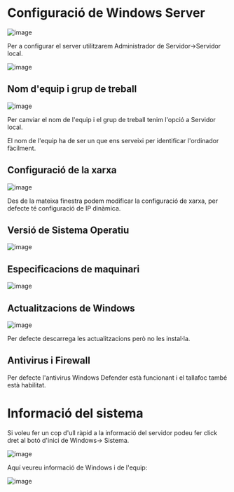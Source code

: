 # Configuració de Windows Server

![image](https://github.com/XaSaFa/MP04/assets/110727546/43107875-b244-441d-9bd5-b246d14a5e66)

Per a configurar el server utilitzarem Administrador de Servidor->Servidor local.

![image](https://github.com/XaSaFa/MP04/assets/110727546/e74d8620-5f54-4ada-8fb4-315eed5831bb)

## Nom d'equip i grup de treball

![image](https://github.com/XaSaFa/MP04/assets/110727546/c261c187-639c-448c-a658-cb5061396936)

Per canviar el nom de l'equip i el grup de treball tenim l'opció a Servidor local.

El nom de l'equip ha de ser un que ens serveixi per identificar l'ordinador fàcilment.

## Configuració de la xarxa

![image](https://github.com/XaSaFa/MP04/assets/110727546/484cc9a0-b70e-4afe-b876-8176bde96d3f)

Des de la mateixa finestra podem modificar la configuració de xarxa, per defecte té configuració de IP dinàmica.

## Versió de Sistema Operatiu

![image](https://github.com/XaSaFa/MP04/assets/110727546/c28f3c52-b362-4852-9b0b-56edecb6b1d7)

## Especificacions de maquinari

![image](https://github.com/XaSaFa/MP04/assets/110727546/164b2036-50fe-4c96-a3a9-4aeeca6a94a9)

## Actualitzacions de Windows

![image](https://github.com/XaSaFa/MP04/assets/110727546/a4d96fbc-345c-45ba-a50e-847ca766f7f8)

Per defecte descarrega les actualitzacions però no les instal·la.

## Antivirus i Firewall

Per defecte l'antivirus Windows Defender està funcionant i el tallafoc també està habilitat.

# Informació del sistema

Si voleu fer un cop d'ull ràpid a la informació del servidor podeu fer click dret al botó d'inici de Windows-> Sistema.

![image](https://github.com/XaSaFa/MP04/assets/110727546/87c9271e-b081-4f99-987b-7ae72453e140)

Aquí veureu informació de Windows i de l'equip:

![image](https://github.com/XaSaFa/MP04/assets/110727546/e0efcf69-1b62-4ebf-bf49-95dd4ffff48a)




